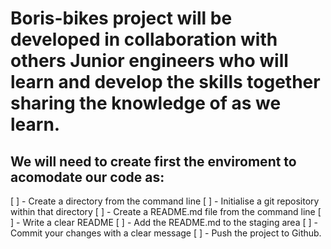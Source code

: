 # Boris-bikes project will be developed in collaboration with others Junior engineers who will learn and develop the skills together sharing the knowledge of as we learn.

## We will need to create first the enviroment to acomodate our code as:

[ ] - Create a directory from the command line
[ ] - Initialise a git repository within that directory
[ ] - Create a README.md file from the command line
[ ] - Write a clear README
[ ] - Add the README.md to the staging area
[ ] - Commit your changes with a clear message
[ ] - Push the project to Github.
